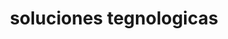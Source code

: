 ---
title: "soluciones tegnologicas"
url: /socorro/soluciones-tegnologicas/
shop: teléfono móvil
---